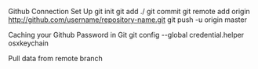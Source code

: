 Github Connection Set Up
git init
git add ./
git commit
git remote add origin http://github.com/username/repository-name.git
git push -u origin master

Caching your Github Password in Git
git config --global credential.helper osxkeychain

Pull data from remote branch

